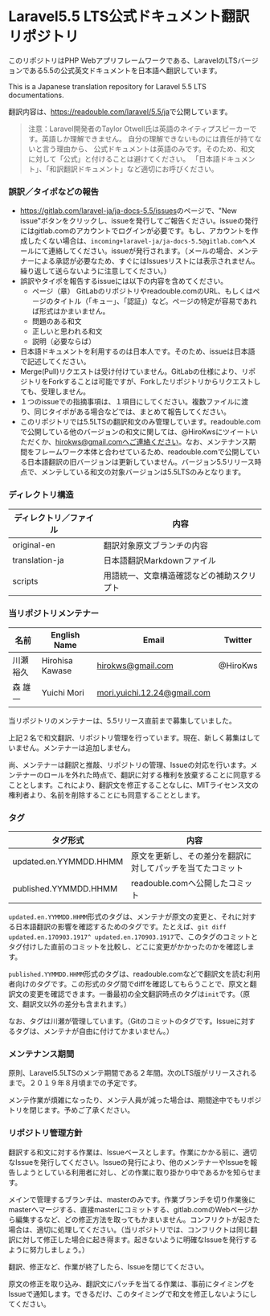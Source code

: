 # Laravel5.5 LTS公式ドキュメント翻訳リポジトリ

このリポジトリはPHP Webアプリフレームワークである、LaravelのLTSバージョンである5.5の公式英文ドキュメントを日本語へ翻訳しています。

This is a Japanese translation repository for Laravel 5.5 LTS documentations.

翻訳内容は、<https://readouble.com/laravel/5.5/ja>で公開しています。

> 注意：Laravel開発者のTaylor Otwell氏は英語のネイティプスピーカーです。英語しか理解できません。
> 自分の理解できないものには責任が持てないと言う理由から、
> 公式ドキュメントは英語のみです。そのため、和文に対して「公式」と付けることは避けてください。
> 「日本語ドキュメント」、「和訳翻訳ドキュメント」など適切にお呼びください。

### 誤訳／タイポなどの報告

* <https://gitlab.com/laravel-ja/ja-docs-5.5/issues>のページで、"New issue"ボタンをクリックし、issueを発行してご報告ください。issueの発行にはgitlab.comのアカウントでログインが必要です。もし、アカウントを作成したくない場合は、`incoming+laravel-ja/ja-docs-5.5@gitlab.com`へメールにて連絡してください。issueが発行されます。（メールの場合、メンテナーによる承認が必要なため、すぐにはIssuesリストには表示されません。繰り返して送らないように注意してください。）
* 誤訳やタイポを報告するissueには以下の内容を含めてください。
    * ページ（章） GitLabのリポジトリやreadouble.comのURL、もしくはページのタイトル（「キュー」、「認証」）など。ページの特定が容易であれば形式はかまいません。
    * 問題のある和文
    * 正しいと思われる和文
    * 説明（必要ならば）
* 日本語ドキュメントを利用するのは日本人です。そのため、issueは日本語で記述してください。
* Merge(Pull)リクエストは受け付けていません。GitLabの仕様により、リポジトリをForkすることは可能ですが、Forkしたリポジトリからリクエストしても、受理しません。
* １つのissueでの指摘事項は、１項目にしてください。複数ファイルに渡り、同じタイポがある場合などでは、まとめて報告してください。
* このリポジトリでは5.5LTSの翻訳和文のみ管理しています。readouble.comで公開している他のバージョンの和文に関しては、@HiroKwsにツイートいただくか、hirokws@gmail.comへご連絡ください。なお、メンテナンス期間をフレームワーク本体と合わせているため、readouble.comで公開している日本語翻訳の旧バージョンは更新していません。バージョン5.5リリース時点で、メンテしている和文の対象バージョンは5.5LTSのみとなります。

### ディレクトリ構造

| ディレクトリ／ファイル  | 内容                               |
| ----------------------- | ---------------------------------- |
| original-en    | 翻訳対象原文ブランチの内容                  |
| translation-ja | 日本語翻訳Markdownファイル                  |
| scripts        | 用語統一、文章構造確認などの補助スクリプト   |


### 当リポジトリメンテナー

| 名前      | English Name    | Email             | Twitter   |
| --------- | --------------- | ----------------- | --------- |
| 川瀬 裕久 | Hirohisa Kawase | hirokws@gmail.com | @HiroKws  |
| 森 雄一   | Yuichi Mori | mori.yuichi.12.24@gmail.com |           |

当リポジトリのメンテナーは、5.5リリース直前まで募集していました。

上記２名で和文翻訳、リポジトリ管理を行っています。現在、新しく募集はしていません。メンテナーは追加しません。

尚、メンテナーは翻訳と推敲、リポジトリの管理、Issueの対応を行います。メンテナーのロールを外れた時点で、翻訳に対する権利を放棄することに同意することとします。これにより、翻訳文を修正することなしに、MITライセンス文の権利者より、名前を削除することにも同意することとします。

### タグ

| タグ形式               | 内容                                                       |
| ---------------------- | -----------------------------------------------------------|
| updated.en.YYMMDD.HHMM | 原文を更新し、その差分を翻訳に対してパッチを当てたコミット |
| published.YYMMDD.HHMM  | readouble.comへ公開したコミット                            |

`updated.en.YYMMDD.HHMM`形式のタグは、メンテナが原文の変更と、それに対する日本語翻訳の影響を確認するためのタグです。たとえば、`git diff updated.en.170903.1917^ updated.en.170903.1917`で、このタグのコミットとタグ付けした直前のコミットを比較し、どこに変更がかかったのかを確認します。

`published.YYMMDD.HHMM`形式のタグは、readouble.comなどで翻訳文を読む利用者向けのタグです。この形式のタグ間でdiffを確認してもらうことで、原文と翻訳文の変更を確認できます。一番最初の全文翻訳時点のタグは`init`です。（原文、翻訳文以外の差分も含まれます。）

なお、タグは川瀬が管理しています。（Gitのコミットのタグです。Issueに対するタグは、メンテナが自由に付けてかまいません。）

### メンテナンス期間

原則、Laravel5.5LTSのメンテ期間である２年間。次のLTS版がリリースされるまで。２０１９年８月頃までの予定です。

メンテ作業が煩雑になったり、メンテ人員が減った場合は、期間途中でもリポジトリを閉じます。予めご了承ください。

### リポジトリ管理方針

翻訳する和文に対する作業は、Issueベースとします。作業にかかる前に、適切なIssueを発行してください。Issueの発行により、他のメンテナーやIssueを報告しようとしている利用者に対し、どの作業に取り掛かり中であるかを知らせます。

メインで管理するブランチは、masterのみです。作業ブランチを切り作業後にmasterへマージする、直接masterにコミットする、gitlab.comのWebページから編集するなど、どの修正方法を取ってもかまいません。コンフリクトが起きた場合は、適切に処理してください。（当リポジトリでは、コンフリクトは同じ翻訳に対して修正した場合に起き得ます。起きないように明確なIssueを発行するように努力しましょう。）

翻訳、修正など、作業が終了したら、Issueを閉じてください。

原文の修正を取り込み、翻訳文にパッチを当てる作業は、事前にタイミングをIssueで通知します。できるだけ、このタイミングで和文を修正しないようにしてください。
